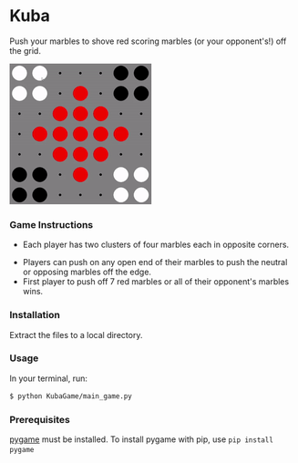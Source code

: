 # Kuba

Push your marbles to shove red scoring marbles (or your opponent's!) off the grid.

![Gameplay](/assets/gameplay.gif)

### Game Instructions

* Each player has two clusters of four marbles each in opposite corners.
- Players can push on any open end of their marbles to push the neutral or opposing marbles off the edge.
- First player to push off 7 red marbles or all of their opponent's marbles wins.

### Installation

Extract the files to a local directory. 

### Usage
In your terminal, run:
```bash
$ python KubaGame/main_game.py
```

### Prerequisites
[pygame](https://www.pygame.org/news) must be installed. To install pygame with pip, use ```pip install pygame```
<!-- To install pygame with pip, in your terminal, run:
```bash
$ pip install pygame
``` -->
